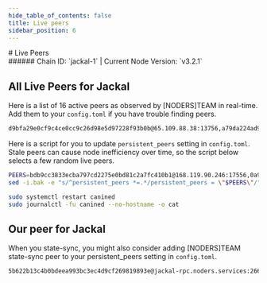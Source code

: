 ```yaml
---
hide_table_of_contents: false
title: Live peers
sidebar_position: 6
---
```


<div class="h1-with-icon icon-jackal">
# Live Peers
</div>
###### Chain ID: `jackal-1` | Current Node Version: `v3.2.1`

## All Live Peers for Jackal
Here is a list of 16 active peers as observed by [NODERS]TEAM in real-time. Add them to your `config.toml` if you have trouble finding peers.

```bash
d9bfa29e0cf9c4ce0cc9c26d98e5d97228f93b0b@65.109.88.38:13756,a79da224ad9d4501dbf1d547986ebec55d56b951@135.181.128.114:17556,77a98f128539de705bf18f3225e08dff4355f7e7@158.69.125.73:10956,0b920e3ac61d76b69c28ea329bad5f1427e415f9@144.76.40.53:17556,272a2763ef6bff05eaf55140f1168864834ca91e@65.108.66.174:28656,0a9964ddf7d0aeb8d361b6b91e9af43601d82239@65.108.230.113:11126,4398bd773ac885b7365de3604eb487be10c54563@185.16.38.210:26906,34b9ecb44339b2bd20302f05204030c942246d1d@65.108.41.177:13756,ea35106e43dcec1e5c66319272da48df3dce7723@57.128.144.233:26656,bdb9cc3833ecba797cd2275e0bd81c2a7fc410b1@168.119.90.246:17556,058db1a4884feeea989a78a071e2976554ba0c45@103.180.28.103:26656,1f78eec8eec2a1a1d682d4a35ea4b2703a1515a0@5.9.73.62:30592,4e3146c7f9419cb7b8daa6672fa8512789344953@51.210.223.80:17556,92c687b1ad021997b95e370517b935560f9f2bba@65.108.44.149:23656,d39fecbc409541de13fa644d90066d4dabe08262@95.165.89.222:24475,60ed6ffd5748268b80f3a1ecb2a26724d7de5fad@94.130.13.187:24656
```

Here is a script for you to update `persistent_peers` setting in `config.toml`. Stale peers can cause node inefficiency over time, so the script below selects a few random live peers.

```bash
PEERS=bdb9cc3833ecba797cd2275e0bd81c2a7fc410b1@168.119.90.246:17556,0a9964ddf7d0aeb8d361b6b91e9af43601d82239@65.108.230.113:11126,272a2763ef6bff05eaf55140f1168864834ca91e@65.108.66.174:28656,1f78eec8eec2a1a1d682d4a35ea4b2703a1515a0@5.9.73.62:30592,34b9ecb44339b2bd20302f05204030c942246d1d@65.108.41.177:13756
sed -i.bak -e "s/^persistent_peers *=.*/persistent_peers = \"$PEERS\"/" ~/.canine/config/config.toml

sudo systemctl restart canined
sudo journalctl -fu canined --no-hostname -o cat
```

## Our peer for Jackal
When you state-sync, you might also consider adding [NODERS]TEAM state-sync peer to your persistent_peers setting in `config.toml`.

```bash
5b622b13c4b0bdeea993bc3ec4d9cf269819893e@jackal-rpc.noders.services:26656
```
